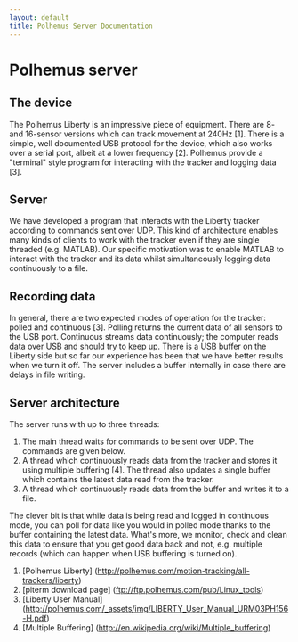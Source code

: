 ```yaml
---
layout: default
title: Polhemus Server Documentation
---
```


# Polhemus server
## The device
The Polhemus Liberty is an impressive piece of equipment. There are 8- and 16-sensor versions which can track movement at 240Hz [1]. There is a simple, well documented USB protocol for the device, which also works over a serial port, albeit at a lower frequency [2]. Polhemus provide a "terminal" style program for interacting with the tracker and logging data [3].

## Server
We have developed a program that interacts with the Liberty tracker according to commands sent over UDP. This kind of architecture enables many kinds of clients to work with the tracker even if they are single threaded (e.g. MATLAB). Our specific motivation was to enable MATLAB to interact with the tracker and its data whilst simultaneously logging data continuously to a file.

## Recording data
In general, there are two expected modes of operation for the tracker: polled and continuous [3]. Polling returns the current data of all sensors to the USB port. Continuous streams data continuously; the computer reads data over USB and should try to keep up. There is a USB buffer on the Liberty side but so far our experience has been that we have better results when we turn it off. The server includes a buffer internally in case there are delays in file writing.

## Server architecture
The server runs with up to three threads:
1. The main thread waits for commands to be sent over UDP. The commands are given below.
2. A thread which continuously reads data from the tracker and stores it using multiple buffering [4]. The thread also updates a single buffer which contains the latest data read from the tracker.
3. A thread which continuously reads data from the buffer and writes it to a file.

The clever bit is that while data is being read and logged in continuous mode, you can poll for data like you would in polled mode thanks to the buffer containing the latest data. What's more, we monitor, check and clean this data to ensure that you get good data back and not, e.g. multiple records (which can happen when USB buffering is turned on).

1. [Polhemus Liberty] (http://polhemus.com/motion-tracking/all-trackers/liberty)
2. [piterm download page] (ftp://ftp.polhemus.com/pub/Linux_tools)
3. [Liberty User Manual] (http://polhemus.com/_assets/img/LIBERTY_User_Manual_URM03PH156-H.pdf)
4. [Multiple Buffering] (http://en.wikipedia.org/wiki/Multiple_buffering)
